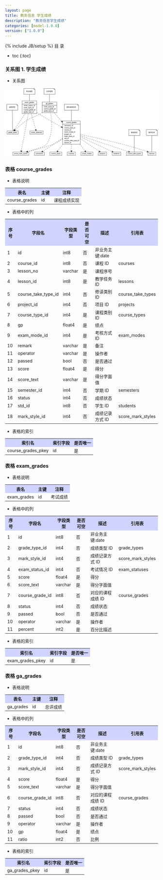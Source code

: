 ```yaml
---
layout: page
title: 教务信息 学生成绩
description: "教务信息学生成绩"
categories: [model-1.0.0]
version: ["1.0.0"]
---
```

{% include JB/setup %}
 目  录

* toc
{:toc}


### 关系图 1. 学生成绩
  * 关系图
  
![学生成绩](images/grades.png)



### 表格 course_grades

  * 表格说明

<table class="table table-bordered table-striped table-condensed">
<tr><th style="background-color:#D0D3FF">表名</th><th style="background-color:#D0D3FF">主键</th><th style="background-color:#D0D3FF">注释</th>  </tr>
<tr><td>course_grades</td><td>id</td><td>课程成绩实现</td>  </tr>
</table>

  * 表格中的列

<table class="table table-bordered table-striped table-condensed">
<tr><th style="background-color:#D0D3FF">序号</th><th style="background-color:#D0D3FF">字段名</th><th style="background-color:#D0D3FF">字段类型</th><th style="background-color:#D0D3FF">是否可空</th><th style="background-color:#D0D3FF">描述</th><th style="background-color:#D0D3FF">引用表</th>  </tr>
<tr><td>1</td><td>id</td><td>int8</td><td>否</td><td>非业务主键:date</td><td></td>  </tr>
<tr><td>2</td><td>course_id</td><td>int8</td><td>否</td><td>课程 ID</td><td>courses</td>  </tr>
<tr><td>3</td><td>lesson_no</td><td>varchar</td><td>是</td><td>课程序号</td><td></td>  </tr>
<tr><td>4</td><td>lesson_id</td><td>int8</td><td>是</td><td>教学任务 ID</td><td>lessons</td>  </tr>
<tr><td>5</td><td>course_take_type_id</td><td>int4</td><td>否</td><td>修读类别 ID</td><td>course_take_types</td>  </tr>
<tr><td>6</td><td>project_id</td><td>int4</td><td>否</td><td>项目 ID</td><td>projects</td>  </tr>
<tr><td>7</td><td>course_type_id</td><td>int4</td><td>是</td><td>课程类别 ID</td><td>course_types</td>  </tr>
<tr><td>8</td><td>gp</td><td>float4</td><td>是</td><td>绩点</td><td></td>  </tr>
<tr><td>9</td><td>exam_mode_id</td><td>int4</td><td>是</td><td>考核方式 ID</td><td>exam_modes</td>  </tr>
<tr><td>10</td><td>remark</td><td>varchar</td><td>是</td><td>备注</td><td></td>  </tr>
<tr><td>11</td><td>operator</td><td>varchar</td><td>是</td><td>操作者</td><td></td>  </tr>
<tr><td>12</td><td>passed</td><td>bool</td><td>否</td><td>是否通过</td><td></td>  </tr>
<tr><td>13</td><td>score</td><td>float4</td><td>是</td><td>得分</td><td></td>  </tr>
<tr><td>14</td><td>score_text</td><td>varchar</td><td>是</td><td>得分字面值</td><td></td>  </tr>
<tr><td>15</td><td>semester_id</td><td>int4</td><td>否</td><td>学期 ID</td><td>semesters</td>  </tr>
<tr><td>16</td><td>status</td><td>int4</td><td>否</td><td>成绩状态</td><td></td>  </tr>
<tr><td>17</td><td>std_id</td><td>int8</td><td>否</td><td>学生 ID</td><td>students</td>  </tr>
<tr><td>18</td><td>mark_style_id</td><td>int4</td><td>否</td><td>成绩记录方式 ID</td><td>score_mark_styles</td>  </tr>
</table>

 
  * 表格的索引

<table class="table table-bordered table-striped table-condensed">
  <tr>
<th style="background-color:#D0D3FF">索引名</th><th style="background-color:#D0D3FF">索引字段</th><th style="background-color:#D0D3FF">是否唯一</th>  </tr>
<tr><td>course_grades_pkey</td><td>id&nbsp;</td><td>是</td>  </tr>
</table>

### 表格 exam_grades

  * 表格说明

<table class="table table-bordered table-striped table-condensed">
<tr><th style="background-color:#D0D3FF">表名</th><th style="background-color:#D0D3FF">主键</th><th style="background-color:#D0D3FF">注释</th>  </tr>
<tr><td>exam_grades</td><td>id</td><td>考试成绩</td>  </tr>
</table>

  * 表格中的列

<table class="table table-bordered table-striped table-condensed">
<tr><th style="background-color:#D0D3FF">序号</th><th style="background-color:#D0D3FF">字段名</th><th style="background-color:#D0D3FF">字段类型</th><th style="background-color:#D0D3FF">是否可空</th><th style="background-color:#D0D3FF">描述</th><th style="background-color:#D0D3FF">引用表</th>  </tr>
<tr><td>1</td><td>id</td><td>int8</td><td>否</td><td>非业务主键:date</td><td></td>  </tr>
<tr><td>2</td><td>grade_type_id</td><td>int4</td><td>否</td><td>成绩类型 ID</td><td>grade_types</td>  </tr>
<tr><td>3</td><td>mark_style_id</td><td>int4</td><td>否</td><td>成绩记录方式 ID</td><td>score_mark_styles</td>  </tr>
<tr><td>4</td><td>exam_status_id</td><td>int4</td><td>否</td><td>考试情况 ID</td><td>exam_statuses</td>  </tr>
<tr><td>5</td><td>score</td><td>float4</td><td>是</td><td>得分</td><td></td>  </tr>
<tr><td>6</td><td>score_text</td><td>varchar</td><td>是</td><td>得分字面值</td><td></td>  </tr>
<tr><td>7</td><td>course_grade_id</td><td>int8</td><td>否</td><td>对应的课程成绩 ID</td><td>course_grades</td>  </tr>
<tr><td>8</td><td>status</td><td>int4</td><td>否</td><td>成绩状态</td><td></td>  </tr>
<tr><td>9</td><td>passed</td><td>bool</td><td>否</td><td>是否通过</td><td></td>  </tr>
<tr><td>10</td><td>operator</td><td>varchar</td><td>是</td><td>操作者</td><td></td>  </tr>
<tr><td>11</td><td>percent</td><td>int2</td><td>是</td><td>百分比描述</td><td></td>  </tr>
</table>

 
  * 表格的索引

<table class="table table-bordered table-striped table-condensed">
  <tr>
<th style="background-color:#D0D3FF">索引名</th><th style="background-color:#D0D3FF">索引字段</th><th style="background-color:#D0D3FF">是否唯一</th>  </tr>
<tr><td>exam_grades_pkey</td><td>id&nbsp;</td><td>是</td>  </tr>
</table>

### 表格 ga_grades

  * 表格说明

<table class="table table-bordered table-striped table-condensed">
<tr><th style="background-color:#D0D3FF">表名</th><th style="background-color:#D0D3FF">主键</th><th style="background-color:#D0D3FF">注释</th>  </tr>
<tr><td>ga_grades</td><td>id</td><td>总评成绩</td>  </tr>
</table>

  * 表格中的列

<table class="table table-bordered table-striped table-condensed">
<tr><th style="background-color:#D0D3FF">序号</th><th style="background-color:#D0D3FF">字段名</th><th style="background-color:#D0D3FF">字段类型</th><th style="background-color:#D0D3FF">是否可空</th><th style="background-color:#D0D3FF">描述</th><th style="background-color:#D0D3FF">引用表</th>  </tr>
<tr><td>1</td><td>id</td><td>int8</td><td>否</td><td>非业务主键:date</td><td></td>  </tr>
<tr><td>2</td><td>grade_type_id</td><td>int4</td><td>否</td><td>成绩类型 ID</td><td>grade_types</td>  </tr>
<tr><td>3</td><td>mark_style_id</td><td>int4</td><td>否</td><td>成绩记录方式 ID</td><td>score_mark_styles</td>  </tr>
<tr><td>4</td><td>score</td><td>float4</td><td>是</td><td>得分</td><td></td>  </tr>
<tr><td>5</td><td>score_text</td><td>varchar</td><td>是</td><td>得分字面值</td><td></td>  </tr>
<tr><td>6</td><td>course_grade_id</td><td>int8</td><td>否</td><td>对应的课程成绩 ID</td><td>course_grades</td>  </tr>
<tr><td>7</td><td>status</td><td>int4</td><td>否</td><td>成绩状态</td><td></td>  </tr>
<tr><td>8</td><td>passed</td><td>bool</td><td>否</td><td>是否通过</td><td></td>  </tr>
<tr><td>9</td><td>operator</td><td>varchar</td><td>是</td><td>操作者</td><td></td>  </tr>
<tr><td>10</td><td>gp</td><td>float4</td><td>是</td><td>绩点</td><td></td>  </tr>
<tr><td>11</td><td>ratio</td><td>int2</td><td>否</td><td>比例</td><td></td>  </tr>
</table>

 
  * 表格的索引

<table class="table table-bordered table-striped table-condensed">
  <tr>
<th style="background-color:#D0D3FF">索引名</th><th style="background-color:#D0D3FF">索引字段</th><th style="background-color:#D0D3FF">是否唯一</th>  </tr>
<tr><td>ga_grades_pkey</td><td>id&nbsp;</td><td>是</td>  </tr>
</table>
